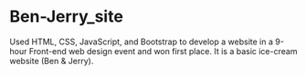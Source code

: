 # Ben-Jerry_site
Used HTML, CSS, JavaScript, and Bootstrap to develop a website in a 9-hour Front-end web design event and won first place. It is a basic ice-cream website (Ben &amp; Jerry).

